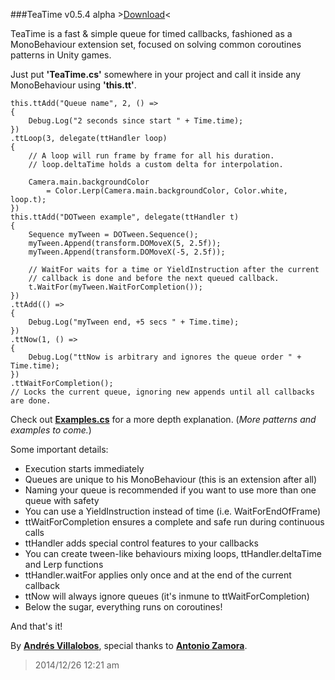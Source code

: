 ###TeaTime v0.5.4 alpha >[Download](http://github.com/alvivar/TeaTime/raw/master/TeaTime.zip)<


TeaTime is a fast & simple queue for timed callbacks, fashioned as a
MonoBehaviour extension set, focused on solving common coroutines patterns in
Unity games.

Just put **'TeaTime.cs'** somewhere in your project and call it inside any
MonoBehaviour using **'this.tt'**.


	this.ttAdd("Queue name", 2, () =>
	{
		Debug.Log("2 seconds since start " + Time.time);
	})
	.ttLoop(3, delegate(ttHandler loop)
	{		
		// A loop will run frame by frame for all his duration. 
		// loop.deltaTime holds a custom delta for interpolation.

		Camera.main.backgroundColor 
			= Color.Lerp(Camera.main.backgroundColor, Color.white, loop.t);
	})
	this.ttAdd("DOTween example", delegate(ttHandler t)
	{
		Sequence myTween = DOTween.Sequence();
		myTween.Append(transform.DOMoveX(5, 2.5f));
		myTween.Append(transform.DOMoveX(-5, 2.5f));

		// WaitFor waits for a time or YieldInstruction after the current
		// callback is done and before the next queued callback.
		t.WaitFor(myTween.WaitForCompletion());
	})
	.ttAdd(() =>
	{
		Debug.Log("myTween end, +5 secs " + Time.time);
	})
	.ttNow(1, () =>
	{
		Debug.Log("ttNow is arbitrary and ignores the queue order " + Time.time);
	})
	.ttWaitForCompletion(); 
	// Locks the current queue, ignoring new appends until all callbacks are done.


Check out
**[Examples.cs](http://github.com/alvivar/TeaTime/blob/master/Examples.cs)**
for a more depth explanation. (*More patterns and examples to come.*)

Some important details:
- Execution starts immediately
- Queues are unique to his MonoBehaviour (this is an extension after all)
- Naming your queue is recommended if you want to use more than one queue with safety
- You can use a YieldInstruction instead of time (i.e. WaitForEndOfFrame)
- ttWaitForCompletion ensures a complete and safe run during continuous calls
- ttHandler adds special control features to your callbacks
- You can create tween-like behaviours mixing loops, ttHandler.deltaTime and Lerp functions
- ttHandler.waitFor applies only once and at the end of the current callback
- ttNow will always ignore queues (it's inmune to ttWaitForCompletion)
- Below the sugar, everything runs on coroutines!

And that's it!

By **[Andrés Villalobos](http://twitter.com/matnesis)**, special thanks to
**[Antonio Zamora](http://twitter.com/tzamora)**.

> 2014/12/26 12:21 am
